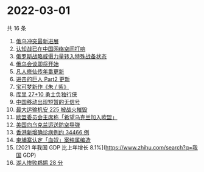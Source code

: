 # 2022-03-01

共 16 条

<!-- BEGIN ZHIHUSEARCH -->
<!-- 最后更新时间 Tue Mar 01 2022 06:09:27 GMT+0800 (China Standard Time) -->
1. [俄乌冲突最新进展](https://www.zhihu.com/search?q=俄乌冲突)
1. [认知战已在中国网络空间打响](https://www.zhihu.com/search?q=认知战)
1. [俄罗斯战略威慑力量转入特殊战备状态](https://www.zhihu.com/search?q=俄罗斯乌克兰)
1. [俄乌会谈即将开始](https://www.zhihu.com/search?q=俄罗斯乌克兰)
1. [凡人修仙传年番更新](https://www.zhihu.com/search?q=凡人修仙传)
1. [进击的巨人 Part2 更新](https://www.zhihu.com/search?q=进击的巨人)
1. [宝可梦新作《朱 / 紫》](https://www.zhihu.com/search?q=宝可梦)
1. [库里 27+10 勇士负独行侠](https://www.zhihu.com/search?q=勇士)
1. [中国移动出现短暂的无信号](https://www.zhihu.com/search?q=中国移动没信号)
1. [最大运输机安 225 被战火摧毁](https://www.zhihu.com/search?q=安225)
1. [欧盟委员会主席称「希望乌克兰加入欧盟」](https://www.zhihu.com/search?q=乌克兰欧盟)
1. [美国向乌克兰运送防空导弹](https://www.zhihu.com/search?q=美国向乌克兰运送导弹)
1. [香港新增确诊病例约 34466 例](https://www.zhihu.com/search?q=香港疫情)
1. [柬埔寨认定「血奴」案纯属编造](https://www.zhihu.com/search?q=柬埔寨血奴)
1. [2021 年我国 GDP 比上年增长 8.1%](https://www.zhihu.com/search?q=我国 GDP)
1. [湖人惨败鹈鹕 28 分](https://www.zhihu.com/search?q=湖人)
<!-- END ZHIHUSEARCH -->
